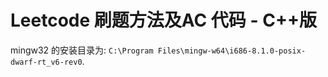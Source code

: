# Leetcode 刷题方法及AC 代码 - C++版

mingw32 的安装目录为: `C:\Program Files\mingw-w64\i686-8.1.0-posix-dwarf-rt_v6-rev0`.
